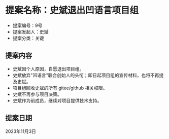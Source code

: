 # 提案名称：史斌退出凹语言项目组

- 提案编号：9号
- 提案发起人：史斌
- 提案分类：关键

## 提案内容

- 史斌因个人原因，自愿退出项目组。
- 史斌放弃"凹语言"联合创始人的头衔；即日起项目组的宣传材料，也将不再提及史斌。
- 项目组回收史斌的所有 gitee/github 相关权限。
- 史斌不再参与项目决策。
- 史斌作为前成员，继续对项目提供技术支持。

## 提案日期

2023年11月3日
